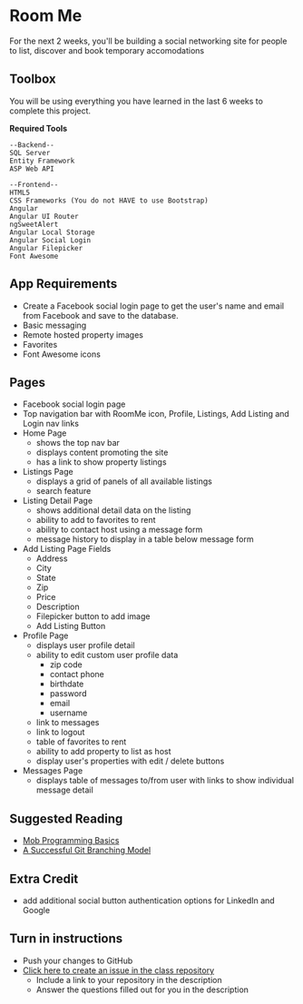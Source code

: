 # Room Me

For the next 2 weeks, you'll be building a social networking site for people to list, discover and book temporary accomodations

## Toolbox
You will be using everything you have learned in the last 6 weeks to complete this project. 

**Required Tools**
```
--Backend--
SQL Server
Entity Framework
ASP Web API

--Frontend--
HTML5
CSS Frameworks (You do not HAVE to use Bootstrap)
Angular
Angular UI Router
ngSweetAlert
Angular Local Storage
Angular Social Login
Angular Filepicker
Font Awesome
```

## App Requirements
- Create a Facebook social login page to get the user's name and email from  Facebook and save to the database. 
- Basic messaging
- Remote hosted property images
- Favorites
- Font Awesome icons 

## Pages
- Facebook social login page 
- Top navigation bar with RoomMe icon, Profile, Listings, Add Listing and Login nav links
- Home Page
	- shows the top nav bar
	- displays content promoting the site
	- has a link to show property listings
- Listings Page
	- displays a grid of panels of all available listings
	- search feature
- Listing Detail Page
	- shows additional detail data on the listing
	- ability to add to favorites to rent
	- ability to contact host using a message form
	- message history to display in a table below message form
- Add Listing Page Fields
	- Address
	- City
	- State
	- Zip
	- Price
	- Description
	- Filepicker button to add image
	- Add Listing Button
- Profile Page
	- displays user profile detail
	- ability to edit custom user profile data
		- zip code
		- contact phone
		- birthdate
		- password
		- email
		- username
	- link to messages
	- link to logout
	- table of favorites to rent
	- ability to add property to list as host
	- display user's properties with edit / delete buttons
- Messages Page
	- displays table of messages to/from user with links to show individual message detail

## Suggested Reading
* [Mob Programming Basics](http://mobprogramming.org/mob-programming-basics/)
* [A Successful Git Branching Model](http://nvie.com/posts/a-successful-git-branching-model/)

## Extra Credit
- add additional social button authentication options for LinkedIn and Google

## Turn in instructions
* Push your changes to GitHub 
* [Click here to create an issue in the class repository](https://www.github.com/OriginCodeAcademy/Cohort11/issues/new?title=13-RoomMe&body=1.%20Where%20can%20I%20find%20your%20repository%3F%20(Paste%20the%20url%20of%20your%20repository%20below)%0A%0A2.%20What%20extras%20could%20you%20add%20to%20this%20assignment%20given%20the%20time%3F%0A%0A3.%20What%20was%20the%20most%20valuable%20thing%20you%20learned%20in%20this%20assignment%3F)
	* Include a link to your repository in the description
	* Answer the questions filled out for you in the description
	